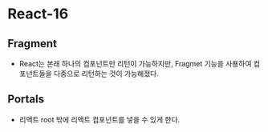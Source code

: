 # React-16

## Fragment

- React는 본래 하나의 컴포넌트만 리턴이 가능하지만, Fragmet 기능을 사용하여 컴포넌트들을 다중으로 리턴하는 것이 가능해졌다.

## Portals

- 리액트 root 밖에 리액트 컴포넌트를 넣을 수 있게 한다.
